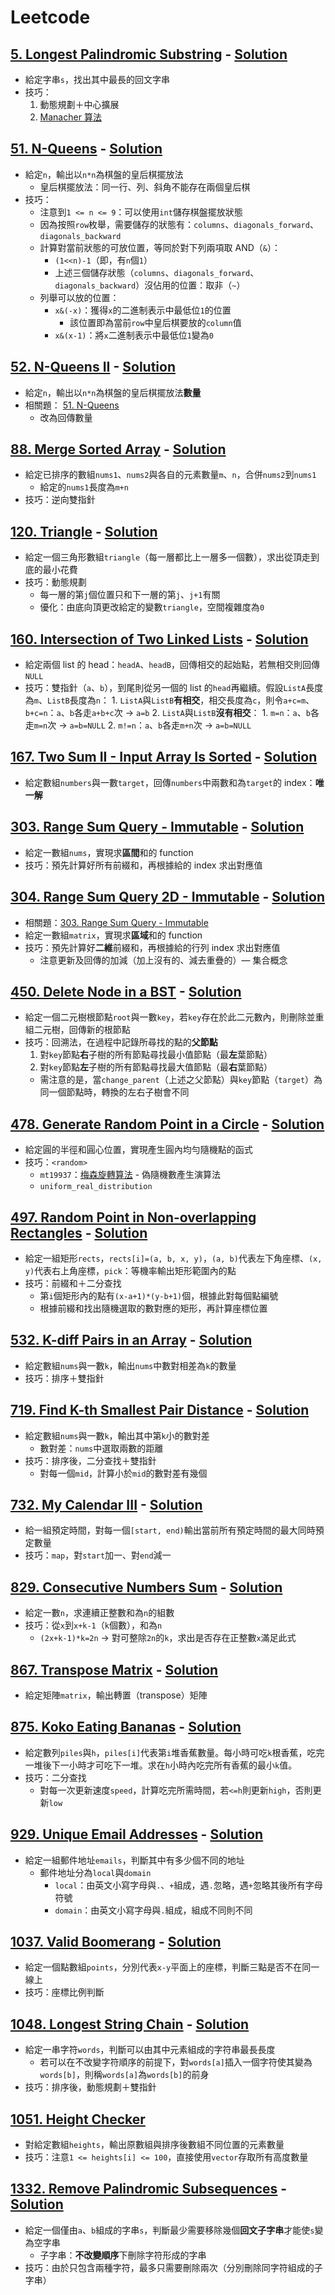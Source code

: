 # Leetcode


## [5. Longest Palindromic Substring](https://leetcode.com/problems/longest-palindromic-substring/) - [Solution](/Problems/5.%20Longest%20Palindromic%20Substring.cpp)
- 給定字串`s`，找出其中最長的回文字串
- 技巧：
    1. 動態規劃＋中心擴展
    2. [Manacher 算法](https://zh.wikipedia.org/wiki/%E6%9C%80%E9%95%BF%E5%9B%9E%E6%96%87%E5%AD%90%E4%B8%B2#Manacher%E7%AE%97%E6%B3%95)

## [51. N-Queens](https://leetcode.com/problems/n-queens/) - [Solution](/Problems/51_N_Queens.cpp)
- 給定`n`，輸出以`n*n`為棋盤的皇后棋擺放法
    - 皇后棋擺放法：同一行、列、斜角不能存在兩個皇后棋
- 技巧：
    - 注意到`1 <= n <= 9`：可以使用`int`儲存棋盤擺放狀態
    - 因為按照`row`枚舉，需要儲存的狀態有：`columns`、`diagonals_forward`、`diagonals_backward`
    - 計算對當前狀態的可放位置，等同於對下列兩項取 AND（`&`）：
        - `(1<<n)-1`（即，有`n`個`1`）
        - 上述三個儲存狀態（`columns`、`diagonals_forward`、`diagonals_backward`）沒佔用的位置：取非（`~`）
    - 列舉可以放的位置：
        - `x&(-x)`：獲得`x`的二進制表示中最低位`1`的位置
            - 該位置即為當前`row`中皇后棋要放的`column`值
        - `x&(x-1)`：將`x`二進制表示中最低位`1`變為`0`

## [52. N-Queens II](https://leetcode.com/problems/n-queens-ii/) - [Solution](/Problems/52_N_Queens_II.cpp)
- 給定`n`，輸出以`n*n`為棋盤的皇后棋擺放法**數量**
- 相關題： [51. N-Queens](#51-n-queens---solution)
    - 改為回傳數量

## [88. Merge Sorted Array](https://leetcode.com/problems/merge-sorted-array/) - [Solution](/Problems/88.%20Merge%20Sorted%20Array.cpp)
- 給定已排序的數組`nums1`、`nums2`與各自的元素數量`m`、`n`，合併`nums2`到`nums1`
    - 給定的`nums1`長度為`m+n`
- 技巧：逆向雙指針

## [120. Triangle](https://leetcode.com/problems/triangle/) - [Solution](/Problems/120.%20Triangle.cpp)
- 給定一個三角形數組`triangle`（每一層都比上一層多一個數），求出從頂走到底的最小花費
- 技巧：動態規劃
    - 每一層的第`j`個位置只和下一層的第`j`、`j+1`有關
    - 優化：由底向頂更改給定的變數`triangle`，空間複雜度為`0`

## [160. Intersection of Two Linked Lists](https://leetcode.com/problems/intersection-of-two-linked-lists/) - [Solution](/Problems/160.%20Intersection%20of%20Two%20Linked%20Lists.cpp)
- 給定兩個 list 的 head：`headA`、`headB`，回傳相交的起始點，若無相交則回傳`NULL`
- 技巧：雙指針（`a`、`b`），到尾則從另一個的 list 的`head`再繼續。假設`ListA`長度為`m`、`ListB`長度為`n`：
        1.  `ListA`與`ListB`**有相交**，相交長度為`c`，則令`a+c=m`、`b+c=n`：`a`、`b`各走`a+b+c`次 → `a=b`
        2.  `ListA`與`ListB`**沒有相交**：
            1.  `m=n`：`a`、`b`各走`m=n`次 → `a=b=NULL`
            2.  `m!=n`：`a`、`b`各走`m+n`次 → `a=b=NULL`

## [167. Two Sum II - Input Array Is Sorted](https://leetcode.com/problems/two-sum-ii-input-array-is-sorted/) - [Solution](/Problems/167.%20Two%20Sum%20II%20-%20Input%20Array%20Is%20Sorted.cpp)
- 給定數組`numbers`與一數`target`，回傳`numbers`中兩數和為`target`的 index：**唯一解**

## [303. Range Sum Query - Immutable](https://leetcode.com/problems/range-sum-query-immutable/) - [Solution](/Problems/303_Range_Sum_Query_Immutable.cpp)
- 給定一數組`nums`，實現求**區間**和的 function
- 技巧：預先計算好所有前綴和，再根據給的 index 求出對應值

## [304. Range Sum Query 2D - Immutable](https://leetcode.com/problems/range-sum-query-2d-immutable/) - [Solution](/Problems/304_Range_Sum_Query_2D_Immutable.cpp)
- 相關題：[303. Range Sum Query - Immutable](#303-range-sum-query---immutable)
- 給定一數組`matrix`，實現求**區域**和的 function
- 技巧：預先計算好**二維**前綴和，再根據給的行列 index 求出對應值
    - 注意更新及回傳的加減（加上沒有的、減去重疊的）— 集合概念

## [450. Delete Node in a BST](https://leetcode.com/problems/delete-node-in-a-bst/) - [Solution](/Problems/450_Delete_Node_in_a_BST.cpp)
- 給定一個二元樹根節點`root`與一數`key`，若`key`存在於此二元數內，則刪除並重組二元樹，回傳新的根節點
- 技巧：回溯法，在過程中記錄所尋找的點的**父節點**
    1. 對`key`節點**右**子樹的所有節點尋找最小值節點（最**左**葉節點）
    2. 對`key`節點**左**子樹的所有節點尋找最大值節點（最**右**葉節點）
    - 需注意的是，當`change_parent`（上述之父節點）與`key`節點（`target`）為同一個節點時，轉換的左右子樹會不同

## [478. Generate Random Point in a Circle](https://leetcode.com/problems/generate-random-point-in-a-circle/) - [Solution](/Problems/478.%20Generate%20Random%20Point%20in%20a%20Circle.cpp)
- 給定圓的半徑和圓心位置，實現產生圓內均勻隨機點的函式
- 技巧：`<random>`
    - `mt19937`：[梅森旋轉算法](https://zh.wikipedia.org/zh-tw/%E6%A2%85%E6%A3%AE%E6%97%8B%E8%BD%AC%E7%AE%97%E6%B3%95) - 偽隨機數產生演算法
    - `uniform_real_distribution`

## [497. Random Point in Non-overlapping Rectangles](https://leetcode.com/problems/random-point-in-non-overlapping-rectangles/) - [Solution](/Problems/497.%20Random%20Point%20in%20Non-overlapping%20Rectangles.cpp)
- 給定一組矩形`rects`，`rects[i]=(a, b, x, y)`，`(a, b)`代表左下角座標、`(x, y)`代表右上角座標，`pick`：等機率輸出矩形範圍內的點
- 技巧：前綴和＋二分查找
    - 第`i`個矩形內的點有`(x-a+1)*(y-b+1)`個，根據此對每個點編號
    - 根據前綴和找出隨機選取的數對應的矩形，再計算座標位置

## [532. K-diff Pairs in an Array](https://leetcode.com/problems/k-diff-pairs-in-an-array/submissions/) - [Solution](/Problems/532.%20K-diff%20Pairs%20in%20an%20Array.cpp)
- 給定數組`nums`與一數`k`，輸出`nums`中數對相差為`k`的數量
- 技巧：排序＋雙指針

## [719. Find K-th Smallest Pair Distance](https://leetcode.com/problems/find-k-th-smallest-pair-distance/) - [Solution](Problems/719.%20Find%20K-th%20Smallest%20Pair%20Distance.cpp)
- 給定數組`nums`與一數`k`，輸出其中第`k`小的數對差
    - 數對差：`nums`中選取兩數的距離
- 技巧：排序後，二分查找＋雙指針
    - 對每一個`mid`，計算小於`mid`的數對差有幾個

## [732. My Calendar III](https://leetcode.com/problems/my-calendar-iii/) - [Solution](/Problems/732.%20My%20Calendar%20III.cpp)
- 給一組預定時間，對每一個`[start, end)`輸出當前所有預定時間的最大同時預定數量
- 技巧：`map`，對`start`加一、對`end`減一

## [829. Consecutive Numbers Sum](https://leetcode.com/problems/consecutive-numbers-sum/) - [Solution](/Problems/829_Consecutive_Numbers_Sum.cpp)
- 給定一數`n`，求連續正整數和為`n`的組數
- 技巧：從`x`到`x+k-1`（`k`個數），和為`n`
    - `(2x+k-1)*k=2n` → 對可整除`2n`的`k`，求出是否存在正整數`x`滿足此式

## [867. Transpose Matrix](https://leetcode.com/problems/transpose-matrix/) - [Solution](/Problems/867_Transpose_Matrix.cpp)
- 給定矩陣`matrix`，輸出轉置（transpose）矩陣

## [875. Koko Eating Bananas](https://leetcode.com/problems/koko-eating-bananas/) - [Solution](/Problems/875.%20Koko%20Eating%20Bananas.cpp)
- 給定數列`piles`與`h`，`piles[i]`代表第`i`堆香蕉數量。每小時可吃`k`根香蕉，吃完一堆後下一小時才可吃下一堆。求在`h`小時內吃完所有香蕉的最小`k`值。
- 技巧：二分查找
    - 對每一次更新速度`speed`，計算吃完所需時間，若`<=h`則更新`high`，否則更新`low`

## [929. Unique Email Addresses](https://leetcode.com/problems/unique-email-addresses/) - [Solution](/Problems/929_Unique_Email_Addresses.cpp)
- 給定一組郵件地址`emails`，判斷其中有多少個不同的地址
    - 郵件地址分為`local`與`domain`
        - `local`：由英文小寫字母與`.`、`+`組成，遇`.`忽略，遇`+`忽略其後所有字母符號
        - `domain`：由英文小寫字母與`.`組成，組成不同則不同

## [1037. Valid Boomerang](https://leetcode.com/problems/valid-boomerang/) - [Solution](/Problems/1037.%20Valid%20Boomerang.cpp)
- 給定一個點數組`points`，分別代表`x-y`平面上的座標，判斷三點是否不在同一線上
- 技巧：座標比例判斷

## [1048. Longest String Chain](https://leetcode.com/problems/longest-string-chain/) - [Solution](/Problems/1048.%20Longest%20String%20Chain.cpp)
- 給定一串字符`words`，判斷可以由其中元素組成的字符串最長長度
    - 若可以在不改變字符順序的前提下，對`words[a]`插入一個字符使其變為`words[b]`，則稱`words[a]`為`words[b]`的前身
- 技巧：排序後，動態規劃＋雙指針


## [1051. Height Checker](https://leetcode.com/problems/height-checker/)
- 對給定數組`heights`，輸出原數組與排序後數組不同位置的元素數量
- 技巧：注意`1 <= heights[i] <= 100`，直接使用`vector`存取所有高度數量

## [1332. Remove Palindromic Subsequences](https://leetcode.com/problems/remove-palindromic-subsequences/) - [Solution](/Problems/1332.%20Remove%20Palindromic%20Subsequences.cpp)
- 給定一個僅由`a`、`b`組成的字串`s`，判斷最少需要移除幾個**回文子字串**才能使`s`變為空字串
    - 子字串：**不改變順序**下刪除字符形成的字串
- 技巧：由於只包含兩種字符，最多只需要刪除兩次（分別刪除同字符組成的子字串）